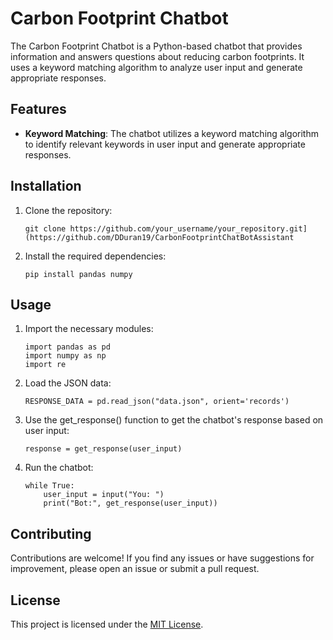 # Carbon Footprint Chatbot

The Carbon Footprint Chatbot is a Python-based chatbot that provides information and answers questions about reducing carbon footprints. It uses a keyword matching algorithm to analyze user input and generate appropriate responses.

## Features

- **Keyword Matching**: The chatbot utilizes a keyword matching algorithm to identify relevant keywords in user input and generate appropriate responses.

## Installation

1. Clone the repository:

    ```git clone https://github.com/your_username/your_repository.git](https://github.com/DDuran19/CarbonFootprintChatBotAssistant```
2. Install the required dependencies:

    ```pip install pandas numpy```

## Usage

1. Import the necessary modules:

    ```
    import pandas as pd
    import numpy as np
    import re
    ```
2. Load the JSON data:
    ```
    RESPONSE_DATA = pd.read_json("data.json", orient='records')
    ```
3. Use the get_response() function to get the chatbot's response based on user input:
    ```
    response = get_response(user_input)
    ```
4. Run the chatbot:
    ```
    while True:
        user_input = input("You: ")
        print("Bot:", get_response(user_input))
    ```
## Contributing
Contributions are welcome! If you find any issues or have suggestions for improvement, please open an issue or submit a pull request.

## License
This project is licensed under the [MIT License](/LICENSE).

